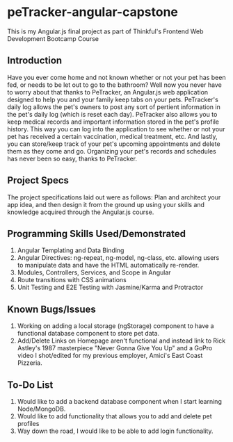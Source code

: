 # peTracker-angular-capstone
This is my Angular.js final project as part of Thinkful's Frontend Web Development Bootcamp Course
## Introduction
Have you ever come home and not known whether or not your pet has been fed, or needs to be let out to go to the bathroom? Well now you never have to worry about that thanks to PeTracker, an Angular.js web application designed to help you 
and your family keep tabs on your pets. PeTracker's daily log allows the pet's owners to post any sort of pertient information in the pet's daily log (which is reset each day).
PeTracker also allows you to keep medical records and important information stored in the pet's profile history. This way you can log into the application to see whether or not your pet has received
a certain vaccination, medical treatment, etc. And lastly, you can store/keep track of your pet's upcoming appointments and delete them as they come and go. Organizing your pet's records and schedules has never been so easy, thanks to PeTracker.
## Project Specs
The project specifications laid out were as follows: Plan and architect your app idea, and then design it from the ground up using your skills and knowledge acquired through the Angular.js course. 
## Programming Skills Used/Demonstrated
1. Angular Templating and Data Binding
2. Angular Directives: ng-repeat, ng-model, ng-class, etc. allowing users to manipulate data and have the HTML automatically re-render.  
3. Modules, Controllers, Services, and Scope in Angular
4. Route transitions with CSS animations
5. Unit Testing and E2E Testing with Jasmine/Karma and Protractor 

## Known Bugs/Issues
1. Working on adding a local storage (ngStorage) component to have a functional database component to store pet data.
2. Add/Delete Links on Homepage aren't functional and instead link to Rick Astley's 1987 masterpiece "Never Gonna Give You Up" and a GoPro video I shot/edited for my previous employer, Amici's East Coast Pizzeria.

## To-Do List
1. Would like to add a backend database component when I start learning Node/MongoDB.
2. Would like to add functionality that allows you to add and delete pet profiles
3. Way down the road, I would like to be able to add login functionality.
